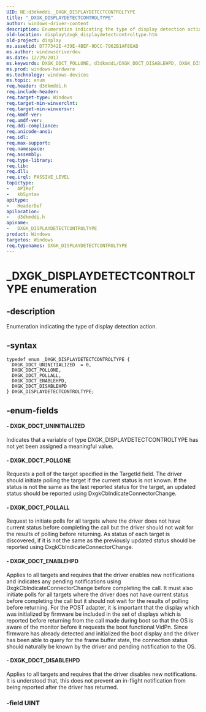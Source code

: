 ```yaml
---
UID: NE:d3dkmddi._DXGK_DISPLAYDETECTCONTROLTYPE
title: "_DXGK_DISPLAYDETECTCONTROLTYPE"
author: windows-driver-content
description: Enumeration indicating the type of display detection action.
old-location: display\dxgk_displaydetectcontroltype.htm
old-project: display
ms.assetid: D777342E-439E-4BEF-9DCC-7962B1AF8EAB
ms.author: windowsdriverdev
ms.date: 12/29/2017
ms.keywords: DXGK_DDCT_POLLONE, d3dkmddi/DXGK_DDCT_DISABLEHPD, DXGK_DISPLAYDETECTCONTROLTYPE, DXGK_DISPLAYDETECTCONTROLTYPE enumeration [Display Devices], d3dkmddi/DXGK_DDCT_POLLONE, DXGK_DDCT_ENABLEHPD, _DXGK_DISPLAYDETECTCONTROLTYPE, d3dkmddi/DXGK_DISPLAYDETECTCONTROLTYPE, d3dkmddi/DXGK_DDCT_POLLALL, display.dxgk_displaydetectcontroltype, d3dkmddi/DXGK_DDCT_ENABLEHPD, DXGK_DDCT_DISABLEHPD, DXGK_DDCT_UNINITIALIZED, d3dkmddi/DXGK_DDCT_UNINITIALIZED, DXGK_DDCT_POLLALL
ms.prod: windows-hardware
ms.technology: windows-devices
ms.topic: enum
req.header: d3dkmddi.h
req.include-header: 
req.target-type: Windows
req.target-min-winverclnt: 
req.target-min-winversvr: 
req.kmdf-ver: 
req.umdf-ver: 
req.ddi-compliance: 
req.unicode-ansi: 
req.idl: 
req.max-support: 
req.namespace: 
req.assembly: 
req.type-library: 
req.lib: 
req.dll: 
req.irql: PASSIVE_LEVEL
topictype:
-	APIRef
-	kbSyntax
apitype:
-	HeaderDef
apilocation:
-	d3dkmddi.h
apiname:
-	DXGK_DISPLAYDETECTCONTROLTYPE
product: Windows
targetos: Windows
req.typenames: DXGK_DISPLAYDETECTCONTROLTYPE
---
```


# _DXGK_DISPLAYDETECTCONTROLTYPE enumeration


## -description


Enumeration indicating the type of display detection action.


## -syntax


````
typedef enum _DXGK_DISPLAYDETECTCONTROLTYPE { 
  DXGK_DDCT_UNINITIALIZED  = 0,
  DXGK_DDCT_POLLONE,
  DXGK_DDCT_POLLALL,
  DXGK_DDCT_ENABLEHPD,
  DXGK_DDCT_DISABLEHPD
} DXGK_DISPLAYDETECTCONTROLTYPE;
````


## -enum-fields




#### - DXGK_DDCT_UNINITIALIZED

Indicates that a variable of type DXGK_DISPLAYDETECTCONTROLTYPE has not yet been assigned a meaningful value.


#### - DXGK_DDCT_POLLONE

Requests a poll of the target specified in the TargetId field.  The driver should initiate polling the target if the current status is not known.  If the status is not the same as the last reported status for the target, an updated status should be reported using DxgkCbIndicateConnectorChange.


#### - DXGK_DDCT_POLLALL

Request to initiate polls for all targets where the driver does not have current status before completing the call but the driver should not wait for the results of polling before returning.
As status of each target is discovered, if it is not the same as the previously updated status should be reported using DxgkCbIndicateConnectorChange.



#### - DXGK_DDCT_ENABLEHPD

Applies to all targets and requires that the driver enables new notifications and indicates any pending notifications using DxgkCbIndicateConnectorChange before completing the call.  It must also initiate polls for all targets where the driver does not have current status before completing the call but it should not wait for the results of polling before returning. For the POST adapter, it is important that the display which was initialized by firmware be included in the set of displays which is reported before returning from the call made during boot so that the OS is aware of the monitor before it requests the boot functional VidPn.  Since firmware has already detected and initialized the boot display and the driver has been able to query for the frame buffer state, the connection status should naturally be known by the driver and pending notification to the OS.


#### - DXGK_DDCT_DISABLEHPD

Applies to all targets and requires that the driver disables new notifications. It is understood that, this does not prevent an in-flight notification from being reported after the driver has returned.


### -field UINT



